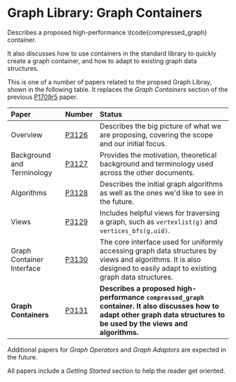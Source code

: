 # Graph Library: Graph Containers
Describes a proposed high-performance \tcode{compressed_graph} container.

It also discusses how to use containers in the standard library to quickly create a graph container, and how 
to adapt to existing graph data structures.

This is one of a number of papers related to the propsed Graph Libray, shown in the following table.
It replaces the *Graph Containers* section of the previous [P1709r5](http:://wg21.link/P1709r5) paper.


| Paper                           | Number | Status                                                                          | 
| :-------------------------------| :----- | :-------------------------------------------------------------------------------|
| Overview                        | [P3126](http:://wg21.link/P3126)  | Describes the big picture of what we are proposing, covering the scope and our initial focus.         |
| Background and Terminology      | [P3127](http:://wg21.link/P3127)  | Provides the motivation, theoretical background and terminology used across the other documents.      |
| Algorithms                      | [P3128](http:://wg21.link/P3128)  | Describes the initial graph algorithms as well as the ones we'd like to see in the future.            |
| Views                           | [P3129](http:://wg21.link/P3129)  | Includes helpful views for traversing a graph, such as `vertexlist(g)` and `vertices_bfs(g,uid)`.     |
| Graph Container Interface       | [P3130](http:://wg21.link/P3130)  | The core interface used for uniformly accessing graph data structures by views and algorithms. It is also designed to easily adapt to existing graph data structures. |
| **Graph Containers**            | [P3131](http:://wg21.link/P3131)  | **Describes a proposed high-performance `compressed_graph` container. It also discusses how to adapt other graph data structures to be used by the views and algorithms.** |

Additional papers for *Graph Operators* and *Graph Adaptors* are expected in the future.

All papers include a *Getting Started* section to help the reader get oriented.
